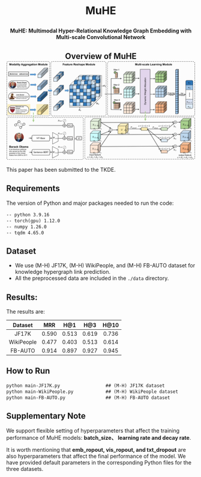 ﻿﻿﻿﻿<h1 align="center">
  MuHE
</h1>

<h4 align="center">MuHE: Multimodal Hyper-Relational Knowledge Graph Embedding with Multi-scale Convolutional Network</h4>

<h2 align="center">
  Overview of MuHE
  <img align="center"  src="overview.png" alt="...">
</h2>


This paper has been submitted to the TKDE.

## Requirements

The version of Python and major packages needed to run the code:

```\
-- python 3.9.16
-- torch(gpu) 1.12.0
-- numpy 1.26.0
-- tqdm 4.65.0
```

## Dataset

- We use (M-H) JF17K, (M-H) WikiPeople, and (M-H) FB-AUTO dataset for knowledge hypergraph link prediction. 
- All the preprocessed data are included in the `./data` directory.

## Results:

The results are:

|  Dataset   |  MRR  |  H@1  |  H@3  | H@10  |
| :--------: | :---: | :---: | :---: | :---: |
|   JF17K    | 0.590 | 0.513 | 0.619 | 0.736 |
| WikiPeople | 0.477 | 0.403 | 0.513 | 0.614 |
|  FB-AUTO   | 0.914 | 0.897 | 0.927 | 0.945 |

## How to Run

```
python main-JF17K.py                 ## (M-H) JF17K dataset
python main-WikiPeople.py            ## (M-H) WikiPeople dataset
python main-FB-AUTO.py               ## (M-H) FB-AUTO dataset
```

## Supplementary Note

We support flexible setting of hyperparameters that affect the training performance of MuHE models: **batch_size、 learning rate and decay rate**.

It is worth mentioning that **emb_ropout, vis_ropout, and txt_dropout** are also hyperparameters that affect the final performance of the model. We have provided default parameters in the corresponding Python files for the three datasets.

